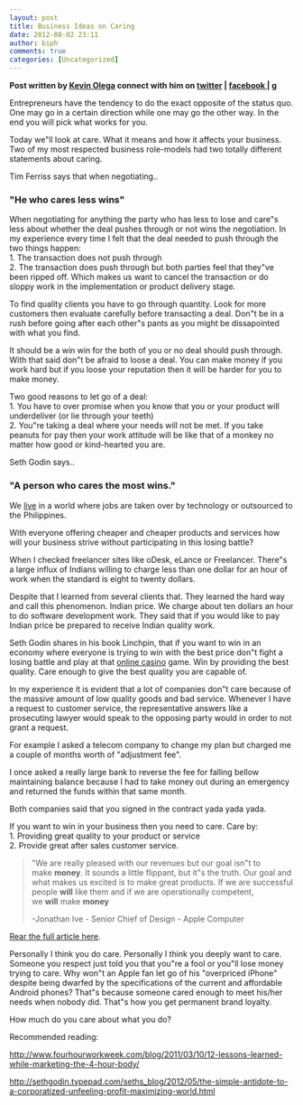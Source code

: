 ```yaml
---
layout: post
title: Business Ideas on Caring
date: 2012-08-02 23:11
author: biph
comments: true
categories: [Uncategorized]
---
```

<p><strong>Post written by <a href="http://kevinolega.com/" rel="nofollow">Kevin Olega</a> connect with him on <a href="http://twitter.com/kevinolega" rel="nofollow">twitter</a> | <a href="http://www.facebook.com/profile.php?id=100003220910840" rel="nofollow">facebook </a>| <a href="https://plus.google.com/107007774605671245935/posts" rel="nofollow">g </a></strong></p>
<p>Entrepreneurs have the tendency to do the exact opposite of the status quo. One may go in a certain direction while one may go the other way. In the end you will pick what works for you.</p>
<p>Today we"ll look at care. What it means and how it affects your business. Two of my most respected business role-models had two totally different statements about caring.</p>
<p>Tim Ferriss says that when negotiating..</p>
<h3>"He who cares less wins"</h3>
<p>When negotiating for anything the party who has less to lose and care"s less about whether the deal pushes through or not wins the negotiation. In my experience every time I felt that the deal needed to push through the two things happen:<br />
1. The transaction does not push through<br />
2. The transaction does push through but both parties feel that they"ve been ripped off. Which makes us want to cancel the transaction or do sloppy work in the implementation or product delivery stage.</p>
<p>To find quality clients you have to go through quantity. Look for more customers then evaluate carefully before transacting a deal. Don"t be in a rush before going after each other"s pants as you might be dissapointed with what you find.</p>
<p>It should be a win win for the both of you or no deal should push through. With that said don"t be afraid to loose a deal. You can make money if you work hard but if you loose your reputation then it will be harder for you to make money.</p>
<p>Two good reasons to let go of a deal:<br />
1. You have to over promise when you know that you or your product will underdeliver (or lie through your teeth)<br />
2. You"re taking a deal where your needs will not be met. If you take peanuts for pay then your work attitude will be like that of a monkey no matter how good or kind-hearted you are.</p>
<p>Seth Godin says..</p>
<h3>"A person who cares the most wins."</h3>
<p>We <a href="http://www.tiltongroup.com/">live</a> in a world where jobs are taken over by technology or outsourced to the Philippines.</p>
<p>With everyone offering cheaper and cheaper products and services how will your business strive without participating in this losing battle?</p>
<p>When I checked freelancer sites like oDesk, eLance or Freelancer. There"s a large influx of Indians willing to charge less than one dollar for an hour of work when the standard is eight to twenty dollars.</p>
<p>Despite that I learned from several clients that. They learned the hard way and call this phenomenon. Indian price. We charge about ten dollars an hour to do software development work. They said that if you would like to pay Indian price be prepared to receive Indian quality work.</p>
<p>Seth Godin shares in his book Linchpin, that if you want to win in an economy where everyone is trying to win with the best price don"t fight a losing battle and play at that <a href="http://www.cillap.com/">online casino</a>  game. Win by providing the best quality. Care enough to give the best quality you are capable of.</p>
<p>In my experience it is evident that a lot of companies don"t care because of the massive amount of low quality goods and bad service. Whenever I have a request to customer service, the representative answers like a prosecuting lawyer would speak to the opposing party would in order to not grant a request.</p>
<p>For example I asked a telecom company to change my plan but charged me a couple of months worth of "adjustment fee".</p>
<p>I once asked a really large bank to reverse the fee for falling bellow maintaining balance because I had to take money out during an emergency and returned the funds within that same month.</p>
<p>Both companies said that you signed in the contract yada yada yada.</p>
<p>If you want to win in your business then you need to care. Care by:<br />
1. Providing great quality to your product or service<br />
2. Provide great after sales customer service.</p>
<blockquote><p>"We are really pleased with our revenues but our goal isn"t to make <strong>money</strong>. It sounds a little flippant, but it"s the truth. Our goal and what makes us excited is to make great products. If we are successful people <strong>will</strong> like them and if we are operationally competent, we <strong>will</strong> make <strong>money</strong></p>
<p>-Jonathan Ive - Senior Chief of Design - Apple Computer</p>
</blockquote>
<p><a href="http://www.wired.co.uk/news/archive/2012-07/30/jonathan-ive-revenue-good-design" rel="nofollow">Rear the full article here</a>.</p>
<p>Personally I think you do care. Personally I think you deeply want to care. Someone you respect just told you that you"re a fool or you"ll lose money trying to care. Why won"t an Apple fan let go of his "overpriced iPhone" despite being dwarfed by the specifications of the current and affordable Android phones? That"s because someone cared enough to meet his/her needs when nobody did. That"s how you get permanent brand loyalty.</p>
<p>How much do you care about what you do?</p>
<p>Recommended reading:</p>
<p><a href="http://www.fourhourworkweek.com/blog/2011/03/10/12-lessons-learned-while-marketing-the-4-hour-body/" rel="nofollow">http://www.fourhourworkweek.com/blog/2011/03/10/12-lessons-learned-while-marketing-the-4-hour-body/</a></p>
<p><a href="http://sethgodin.typepad.com/seths_blog/2012/05/the-simple-antidote-to-a-corporatized-unfeeling-profit-maximizing-world.html" rel="nofollow">http://sethgodin.typepad.com/seths_blog/2012/05/the-simple-antidote-to-a-corporatized-unfeeling-profit-maximizing-world.html</a></p>

